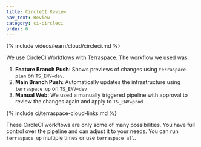 ```yaml
---
title: CircleCI Review
nav_text: Review
category: ci-circleci
order: 6
---
```


{% include videos/learn/cloud/circleci.md %}

We use CircleCI Workflows with Terraspace. The workflow we used was:

1. **Feature Branch Push**: Shows previews of changes using `terraspace plan` on `TS_ENV=dev`.
2. **Main Branch Push**: Automatically updates the infrastructure using `terraspace up` on `TS_ENV=dev`
3. **Manual Web**: We used a manually triggered pipeline with approval to review the changes again and apply to `TS_ENV=prod`

{% include ci/terraspace-cloud-links.md %}

These CircleCI workflows are only some of many possibilities. You have full control over the pipeline and can adjust it to your needs. You can run `terraspace up` multiple times or use `terraspace all`.
